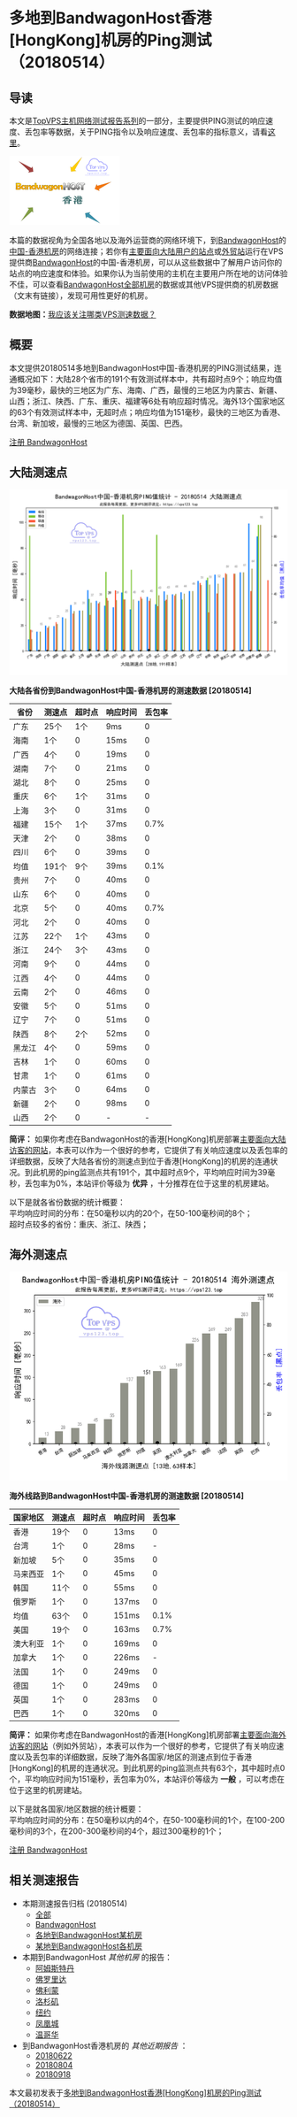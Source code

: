 #  多地到BandwagonHost香港[HongKong]机房的Ping测试（20180514） 

## 导读

本文是[TopVPS主机网络测试报告系列](https://vps123.top/pingtest)的一部分，主要提供PING测试的响应速度、丢包率等数据，关于PING指令以及响应速度、丢包率的指标意义，请看[这里](https://vps123.top/what-is-ping.html)。

![多地到BandwagonHost香港\[HongKong\]机房的Ping测试（20180514）](/images/thumbnails/to_bwg_HongKong.png)

本篇的数据视角为全国各地以及海外运营商的网络环境下，到[BandwagonHost](https://vps123.top/go/bwg)的[中国-香港机房](https://vps123.top/bandwagon-facilities.html#hongkong)的网络连接；若你有[主要面向大陆用户的站点](https://vps123.top/website-for-mainland-users.html)或[外贸站](https://vps123.top/website-for-internation-trade.html)运行在VPS提供商[BandwagonHost](https://vps123.top/go/bwg)的中国-香港机房，可以从这些数据中了解用户访问你的站点的响应速度和体验。如果你认为当前使用的主机在主要用户所在地的访问体验不佳，可以查看[BandwagonHost全部机房](/bandwagon/isp/china/20180514-bandwagon-isp-china.md)的数据或其他VPS提供商的机房数据（文末有链接），发现可用性更好的机房。

**数据地图：**[我应该关注哪类VPS测速数据？](https://vps123.top/find-pingtest-data-you-need.html)

## 概要

本文提供20180514多地到BandwagonHost中国-香港机房的PING测试结果，连通概况如下：大陆28个省市的191个有效测试样本中，共有超时点9个；响应均值为39毫秒，最快的三地区为广东、海南、广西，最慢的三地区为内蒙古、新疆、山西；浙江、陕西、广东、重庆、福建等6处有响应超时情况。海外13个国家地区的63个有效测试样本中，无超时点；响应均值为151毫秒，最快的三地区为香港、台湾、新加坡，最慢的三地区为德国、英国、巴西。

[注册 BandwagonHost](https://vps123.top/go/bwg/_btn1)

## 大陆测速点

![大陆各省份到VPS提供商BandwagonHost位于香港\[HongKong\]的机房的ping测试数据统计图，包含响应值的柱状图以及丢包率的散点图，数据日期为20180514](/images/pingtests/bwg_20180514/plot_idc_bwg_china-hongkong_20180514_mainland.png)

**大陆各省份到BandwagonHost中国-香港机房的测速数据 [20180514]**

省份 | 测速点 | 超时点 | 响应时间 | 丢包率  
---|---|---|---|---  
广东 | 25个 | 1个 | 9ms | 0  
海南 | 1个 | 0 | 15ms | 0  
广西 | 4个 | 0 | 19ms | 0  
湖南 | 7个 | 0 | 21ms | 0  
湖北 | 8个 | 0 | 25ms | 0  
重庆 | 6个 | 1个 | 31ms | 0  
上海 | 3个 | 0 | 31ms | 0  
福建 | 15个 | 1个 | 37ms | 0.7%  
天津 | 2个 | 0 | 38ms | 0  
四川 | 6个 | 0 | 39ms | 0  
均值 | 191个 | 9个 | 39ms | 0.1%  
贵州 | 7个 | 0 | 40ms | 0  
山东 | 6个 | 0 | 40ms | 0  
北京 | 5个 | 0 | 40ms | 0.7%  
河北 | 2个 | 0 | 40ms | 0  
江苏 | 22个 | 1个 | 43ms | 0  
浙江 | 24个 | 3个 | 43ms | 0  
河南 | 9个 | 0 | 44ms | 0  
江西 | 4个 | 0 | 44ms | 0  
云南 | 2个 | 0 | 46ms | 0  
安徽 | 5个 | 0 | 51ms | 0  
辽宁 | 7个 | 0 | 51ms | 0  
陕西 | 8个 | 2个 | 52ms | 0  
黑龙江 | 4个 | 0 | 59ms | 0  
吉林 | 1个 | 0 | 60ms | 0  
甘肃 | 1个 | 0 | 61ms | 0  
内蒙古 | 3个 | 0 | 64ms | 0  
新疆 | 2个 | 0 | 98ms | 0  
山西 | 2个 | 0 | - | -  
  
**简评：** 如果你考虑在BandwagonHost的香港[HongKong]机房部署[主要面向大陆访客的网站](website-for-mainland-users.html)，本表可以作为一个很好的参考，它提供了有关响应速度以及丢包率的详细数据，反映了大陆各省份的测速点到位于香港[HongKong]的机房的连通状况。到此机房的ping监测点共有191个，其中超时点9个，平均响应时间为39毫秒，丢包率为0%，本站评价等级为 **优异** ，十分推荐在位于这里的机房建站。

以下是就各省份数据的统计概要：  
平均响应时间的分布：在50毫秒以内的20个，在50-100毫秒间的8个；  
超时点较多的省份：重庆、浙江、陕西；

## 海外测速点

![海外各国家地区到VPS提供商BandwagonHost位于香港\[HongKong\]的机房的ping测试数据统计图，包含响应值的柱状图以及丢包率的散点图，数据日期为20180514](/images/pingtests/bwg_20180514/plot_idc_bwg_china-hongkong_20180514_overseas.png)

**海外线路到BandwagonHost中国-香港机房的测速数据 [20180514]**

国家地区 | 测速点 | 超时点 | 响应时间 | 丢包率  
---|---|---|---|---  
香港 | 19个 | 0 | 13ms | 0  
台湾 | 1个 | 0 | 28ms | -  
新加坡 | 5个 | 0 | 35ms | 0  
马来西亚 | 1个 | 0 | 45ms | 0  
韩国 | 11个 | 0 | 55ms | 0  
俄罗斯 | 1个 | 0 | 137ms | 0  
均值 | 63个 | 0 | 151ms | 0.1%  
美国 | 19个 | 0 | 163ms | 0.7%  
澳大利亚 | 1个 | 0 | 169ms | 0  
加拿大 | 1个 | 0 | 226ms | -  
法国 | 1个 | 0 | 249ms | 0  
德国 | 1个 | 0 | 249ms | 0  
英国 | 1个 | 0 | 283ms | 0  
巴西 | 1个 | 0 | 320ms | 0  
  
**简评：** 如果你考虑在BandwagonHost的香港[HongKong]机房部署[主要面向海外访客的网站](https://vps123.top/website-for-internation-trade.html)（例如外贸站），本表可以作为一个很好的参考，它提供了有关响应速度以及丢包率的详细数据，反映了海外各国家/地区的测速点到位于香港[HongKong]的机房的连通状况。到此机房的ping监测点共有63个，其中超时点0个，平均响应时间为151毫秒，丢包率为0%，本站评价等级为 **一般** ，可以考虑在位于这里的机房建站。

以下是就各国家/地区数据的统计概要：  
平均响应时间的分布：在50毫秒以内的4个，在50-100毫秒间的1个，在100-200毫秒间的3个，在200-300毫秒间的4个，超过300毫秒的1个；

[注册 BandwagonHost](https://vps123.top/go/bwg/_btn2)

## 相关测速报告

  * 本期测速报告归档 (20180514) 
    * [全部](https://vps123.top/pingtests/20180514 "本期各VPS提供商全部测速报告")
    * [BandwagonHost](https://vps123.top/pingtests/idc-bandwagon/20180514 "本期BandwagonHost的全部测速报告")
    * [各地到BandwagonHost某机房](https://vps123.top/pingtests/idc-bandwagon/isp-global/20180514 "以BandwagonHost某机房为关注对象的视角，横向比较大陆各省份、海外各国家地区")
    * [某地到BandwagonHost各机房](https://vps123.top/pingtests/idc-bandwagon/facility-all/20180514 "以大陆某省份为关注对象的视角，横向比较BandwagonHost各机房")
  * 本期到BandwagonHost _其他机房_ 的报告： 
    * [阿姆斯特丹](/bandwagon/idc/amsterdam/20180514-bandwagon-idc-amsterdam.md "多地到BandwagonHost阿姆斯特丹机房的Ping测试 20180514")
    * [佛罗里达](/bandwagon/idc/florida/20180514-bandwagon-idc-florida.md "多地到BandwagonHost佛罗里达机房的Ping测试 20180514")
    * [佛利蒙](/bandwagon/idc/fremont/20180514-bandwagon-idc-fremont.md "多地到BandwagonHost佛利蒙机房的Ping测试 20180514")
    * [洛杉矶](/bandwagon/idc/losangeles/20180514-bandwagon-idc-losangeles.md "多地到BandwagonHost洛杉矶机房的Ping测试 20180514")
    * [纽约](/bandwagon/idc/newyork/20180514-bandwagon-idc-newyork.md "多地到BandwagonHost纽约机房的Ping测试 20180514")
    * [凤凰城](/bandwagon/idc/phoenix/20180514-bandwagon-idc-phoenix.md "多地到BandwagonHost凤凰城机房的Ping测试 20180514")
    * [温哥华](/bandwagon/idc/vancouver/20180514-bandwagon-idc-vancouver.md "多地到BandwagonHost温哥华机房的Ping测试 20180514")
  * 到BandwagonHost香港机房的 _其他近期报告_ ： 
    * [20180622](/bandwagon/idc/hongkong/20180622-bandwagon-idc-hongkong.md "多地到BandwagonHost香港机房的Ping测试 20180622")
    * [20180804](/bandwagon/idc/hongkong/20180804-bandwagon-idc-hongkong.md "多地到BandwagonHost香港机房的Ping测试 20180804")
    * [20180918](/bandwagon/idc/hongkong/20180918-bandwagon-idc-hongkong.md "多地到BandwagonHost香港机房的Ping测试 20180918")



本文最初发表于[多地到BandwagonHost香港[HongKong]机房的Ping测试（20180514）](https://vps123.top/pingtest/20180514-bandwagon-idc-hongkong.html)
